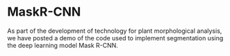 # MaskR-CNN
As part of the development of technology for plant morphological analysis, we have posted a demo of the code used to implement segmentation using the deep learning model Mask R-CNN.
